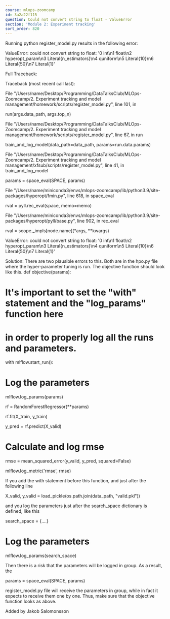 ```yaml
---
course: mlops-zoomcamp
id: 3a2a22f115
question: Could not convert string to float - ValueError
section: 'Module 2: Experiment tracking'
sort_order: 820
---
```


Running python register_model.py results in the following error:

ValueError: could not convert string to float: '0 int\n1   float\n2     hyperopt_param\n3       Literal{n_estimators}\n4       quniform\n5         Literal{10}\n6         Literal{50}\n7         Literal{1}'

Full Traceback:

Traceback (most recent call last):

File "/Users/name/Desktop/Programming/DataTalksClub/MLOps-Zoomcamp/2. Experiment tracking and model management/homework/scripts/register_model.py", line 101, in <module>

run(args.data_path, args.top_n)

File "/Users/name/Desktop/Programming/DataTalksClub/MLOps-Zoomcamp/2. Experiment tracking and model management/homework/scripts/register_model.py", line 67, in run

train_and_log_model(data_path=data_path, params=run.data.params)

File "/Users/name/Desktop/Programming/DataTalksClub/MLOps-Zoomcamp/2. Experiment tracking and model management/xfsub/scripts/register_model.py", line 41, in train_and_log_model

params = space_eval(SPACE, params)

File "/Users/name/miniconda3/envs/mlops-zoomcamp/lib/python3.9/site-packages/hyperopt/fmin.py", line 618, in space_eval

rval = pyll.rec_eval(space, memo=memo)

File "/Users/name/miniconda3/envs/mlops-zoomcamp/lib/python3.9/site-packages/hyperopt/pyll/base.py", line 902, in rec_eval

rval = scope._impls[node.name](*args, **kwargs)

ValueError: could not convert string to float: '0 int\n1   float\n2     hyperopt_param\n3       Literal{n_estimators}\n4       quniform\n5         Literal{10}\n6         Literal{50}\n7         Literal{1}'

Solution: There are two plausible errors to this. Both are in the hpo.py file where the hyper-parameter tuning is run. The objective function should look like this.   def objective(params):

# It's important to set the "with" statement and the "log_params" function here

# in order to properly log all the runs and parameters.

with mlflow.start_run():

# Log the parameters

mlflow.log_params(params)

rf = RandomForestRegressor(**params)

rf.fit(X_train, y_train)

y_pred = rf.predict(X_valid)

# Calculate and log rmse

rmse = mean_squared_error(y_valid, y_pred, squared=False)

mlflow.log_metric('rmse', rmse)

If you add the with statement before this function, and just after the following line

X_valid, y_valid = load_pickle(os.path.join(data_path, "valid.pkl"))

and you log the parameters just after the search_space dictionary is defined, like this

search_space = {....}

# Log the parameters

mlflow.log_params(search_space)

Then there is a risk that the parameters will be logged in group. As a result, the

params = space_eval(SPACE, params)

register_model.py file will receive the parameters in group, while in fact it expects to receive them one by one. Thus, make sure that the objective function looks as above.

Added by Jakob Salomonsson


